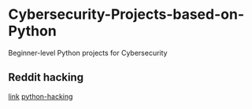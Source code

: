 # Cybersecurity-Projects-based-on-Python
Beginner-level Python projects for Cybersecurity

## Reddit hacking 
[link](https://www.reddit.com/r/HowToHack/comments/ewm1ax/a_complete_penetration_testing_hacking_tools_list/)
[python-hacking](https://github.com/EONRaider/violent-python3)
